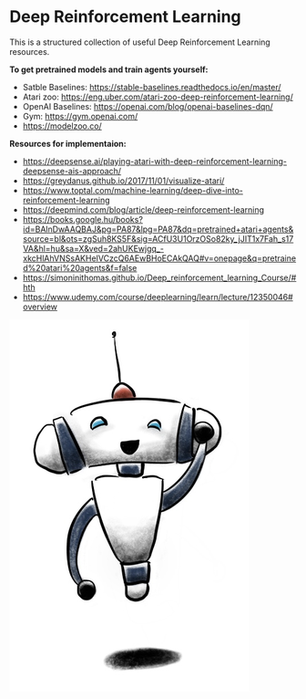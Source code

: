 # Deep Reinforcement Learning

This is a structured collection of useful Deep Reinforcement Learning resources.

**To get pretrained models and train agents yourself:**
- Satble Baselines: https://stable-baselines.readthedocs.io/en/master/
- Atari zoo: https://eng.uber.com/atari-zoo-deep-reinforcement-learning/
- OpenAI Baselines: https://openai.com/blog/openai-baselines-dqn/
- Gym: https://gym.openai.com/
- https://modelzoo.co/
  
**Resources for implementaion:**
- https://deepsense.ai/playing-atari-with-deep-reinforcement-learning-deepsense-ais-approach/
- https://greydanus.github.io/2017/11/01/visualize-atari/
- https://www.toptal.com/machine-learning/deep-dive-into-reinforcement-learning
- https://deepmind.com/blog/article/deep-reinforcement-learning
- https://books.google.hu/books?id=BAlnDwAAQBAJ&pg=PA87&lpg=PA87&dq=pretrained+atari+agents&source=bl&ots=zgSuh8KS5F&sig=ACfU3U1OrzOSo82ky_jJIT1x7Fah_s17VA&hl=hu&sa=X&ved=2ahUKEwjgq_-xkcHlAhVNSsAKHeIVCzcQ6AEwBHoECAkQAQ#v=onepage&q=pretrained%20atari%20agents&f=false
- https://simoninithomas.github.io/Deep_reinforcement_learning_Course/#hth
- https://www.udemy.com/course/deeplearning/learn/lecture/12350046#overview

![alt text](4B07126C-B427-4087-BA9F-A1CB0E08C88E.jpeg)
